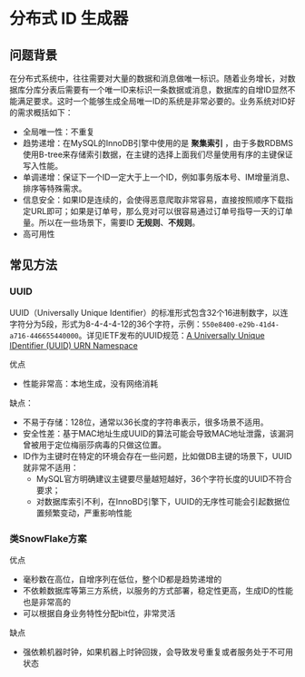 # 分布式 ID 生成器

## 问题背景

在分布式系统中，往往需要对大量的数据和消息做唯一标识。随着业务增长，对数据库分库分表后需要有一个唯一ID来标识一条数据或消息，数据库的自增ID显然不能满足要求。这时一个能够生成全局唯一ID的系统是非常必要的。业务系统对ID好的需求概括如下：

- 全局唯一性：不重复
- 趋势递增：在MySQL的InnoDB引擎中使用的是 **聚集索引** ，由于多数RDBMS使用B-tree来存储索引数据，在主键的选择上面我们尽量使用有序的主键保证写入性能。
- 单调递增：保证下一个ID一定大于上一个ID，例如事务版本号、IM增量消息、排序等特殊需求。
- 信息安全：如果ID是连续的，会使得恶意爬取非常容易，直接按照顺序下载指定URL即可；如果是订单号，那么竞对可以很容易通过订单号指导一天的订单量。所以在一些场景下，需要ID **无规则**、**不规则**。
- 高可用性

## 常见方法

### UUID

UUID（Universally Unique Identifier）的标准形式包含32个16进制数字，以连字符分为5段，形式为8-4-4-4-12的36个字符，示例：`550e8400-e29b-41d4-a716-446655440000`。详见IETF发布的UUID规范：[A Universally Unique IDentifier (UUID) URN Namespace](https://www.ietf.org/rfc/rfc4122.txt)

优点

- 性能非常高：本地生成，没有网络消耗

缺点：

- 不易于存储：128位，通常以36长度的字符串表示，很多场景不适用。
- 安全性差：基于MAC地址生成UUID的算法可能会导致MAC地址泄露，该漏洞曾被用于定位梅丽莎病毒的只做这位置。
- ID作为主键时在特定的环境会存在一些问题，比如做DB主键的场景下，UUID就非常不适用：
    - MySQL官方明确建议主键要尽量越短越好，36个字符长度的UUID不符合要求；
    - 对数据库索引不利，在InnoBD引擎下，UUID的无序性可能会引起数据位置频繁变动，严重影响性能

### 类SnowFlake方案

优点

- 毫秒数在高位，自增序列在低位，整个ID都是趋势递增的
- 不依赖数据库等第三方系统，以服务的方式部署，稳定性更高，生成ID的性能也是非常高的
- 可以根据自身业务特性分配bit位，非常灵活

缺点

- 强依赖机器时钟，如果机器上时钟回拨，会导致发号重复或者服务处于不可用状态

